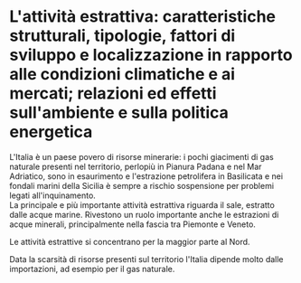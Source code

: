 # L'attività estrattiva: caratteristiche strutturali, tipologie, fattori di sviluppo e localizzazione in rapporto alle condizioni climatiche e ai mercati; relazioni ed effetti sull'ambiente e sulla politica energetica

L'Italia è un paese povero di risorse minerarie: i pochi giacimenti di gas
naturale presenti nel territorio, perlopiù in Pianura Padana e nel Mar
Adriatico, sono in esaurimento e l'estrazione petrolifera in Basilicata e nei
fondali marini della Sicilia è sempre a rischio sospensione per problemi legati
all'inquinamento.\
La principale e più importante attività estrattiva riguarda il sale, estratto
dalle acque marine. Rivestono un ruolo importante anche le estrazioni di acque
minerali, principalmente nella fascia tra Piemonte e Veneto.

Le attività estrattive si concentrano per la maggior parte al Nord.

Data la scarsità di risorse presenti sul territorio l'Italia dipende molto dalle
importazioni, ad esempio per il gas naturale.
